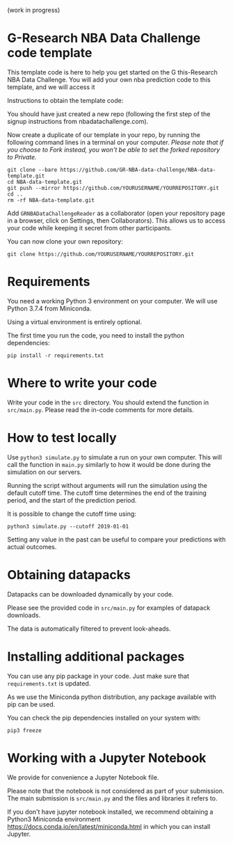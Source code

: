 (work in progress)

# G-Research NBA Data Challenge code template

This template code is here to help you get started on the G this-Research NBA Data Challenge. You will add your own nba prediction code to this template, and we will access it

Instructions to obtain the template code:

You should have just created a new repo (following the first step of the signup instructions from nbadatachallenge.com).

Now create a duplicate of our template in your repo, by running the following command lines in a terminal on your computer.
*Please note that if you choose to Fork instead, you won't be able to set the forked repository to Private.*
```
git clone --bare https://github.com/GR-NBA-data-challenge/NBA-data-template.git
cd NBA-data-template.git
git push --mirror https://github.com/YOURUSERNAME/YOURREPOSITORY.git
cd ..
rm -rf NBA-data-template.git
```
Add `GRNBADataChallengeReader` as a collaborator (open your repository page in a browser, click on Settings, then Collaborators).
This allows us to access your code while keeping it secret from other participants.

You can now clone your own repository:
```
git clone https://github.com/YOURUSERNAME/YOURREPOSITORY.git
```

# Requirements

You need a working Python 3 environment on your computer. We will use Python 3.7.4 from Miniconda.

Using a virtual environment is entirely optional.

The first time you run the code, you need to install the python dependencies:

```
pip install -r requirements.txt
```

# Where to write your code

Write your code in the `src` directory. You should extend the function in `src/main.py`. Please read the in-code comments for more details.

# How to test locally

Use `python3 simulate.py` to simulate a run on your own computer. This will call the function in `main.py` similarly to how it would be done during the simulation on our servers.

Running the script without arguments will run the simulation using the default cutoff time. The cutoff time determines the end of the training period, and the start of the prediction period.

It is possible to change the cutoff time using:

```
python3 simulate.py --cutoff 2019-01-01
```

Setting any value in the past can be useful to compare your predictions with actual outcomes.

# Obtaining datapacks

Datapacks can be downloaded dynamically by your code.

Please see the provided code in `src/main.py` for examples of datapack downloads.

The data is automatically filtered to prevent look-aheads.

# Installing additional packages

You can use any pip package in your code. Just make sure that `requirements.txt` is updated.

As we use the Miniconda python distribution, any package available with pip can be used.

You can check the pip dependencies installed on your system with:

```
pip3 freeze
```

# Working with a Jupyter Notebook

We provide for convenience a Jupyter Notebook file.

Please note that the notebook is not considered as part of your submission. The main submission is `src/main.py` and the files and libraries it refers to.

If you don't have jupyter notebook installed, we recommend obtaining a Python3 Miniconda environment https://docs.conda.io/en/latest/miniconda.html in which you can install Jupyter.

